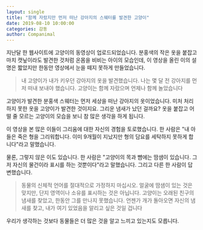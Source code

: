 ```yaml
---
layout: single
title: "함께 자랐지만 먼저 떠난 강아지의 스웨터를 발견한 고양이"
date: 2019-08-10 10:00:00
categories: 감동
author: Companimal
---
```


지난달 한 웹사이트에 고양이의 동영상이 업로드되었습니다. 분홍색의 작은 옷을 붙잡고 마치 캣닢이라도 발견한 것처럼 온몸을 비비는 아이의 모습인데, 이 영상을 올린 이의 설명은 짧았지만 한동안 영상에서 눈을 떼지 못하게 만들었습니다.

> 내 고양이가 내가 키우던 강아지의 옷을 발견했습니다. 나는 몇 달 전 강아지를 먼저 떠내 보내야 했습니다. 고양이는 함께 자랐으며 언제나 함께 놀았습니다

고양이가 발견한 분홍색 스웨터는 먼저 세상을 떠난 강아지의 옷이었습니다. 미처 처리하지 못한 옷을 고양이가 발견한 것이지요. 그리운 냄새가 났던 걸까요? 옷을 붙잡고 어떨 줄 모르는 고양이의 모습을 보니 참 많은 생각을 하게 됩니다.

이 영상을 본 많은 이들이 그리움에 대한 자신의 경험을 토로했습니다. 한 사람은 "내 아들은 죽은 형을 그리워합니다. 이미 9개월이 지났지만 형의 담요를 세탁하지 못하게 합니다"라고 말했습니다.

물론, 그렇지 않은 이도 있습니다. 한 사람은 "고양이의 목과 뺨에는 땀샘이 있습니다. 그저 자신의 물건이라 표시를 하는 것뿐이다"라고 말했습니다. 그리고 다른 한 사람이 답변했습니다.

> 동물의 신체적 언어를 절대적으로 가정하지 마십시오. 얼굴에 땀샘이 있는 것은 맞지만, 단지 영역이나 소유를 표시하는 것은 아닙니다. 고양이는 오래된 친구의 냄새를 찾았고, 한동안 그를 만나지 못했습니다. 언젠가 개가 돌아오면 자신의 냄새를 찾고, 내가 여기 있었음을 알리고 싶은 것일 겁니다

우리가 생각하는 것보다 동물들은 더 많은 것을 알고 느끼고 있는지도 모릅니다.
